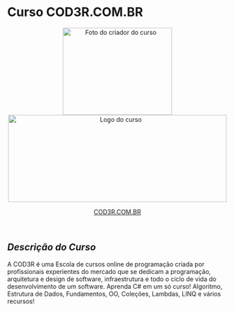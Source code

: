 ﻿# Curso COD3R.COM.BR

<p align="center">
  <img src="https://media.licdn.com/dms/image/C4D05AQG5BPlypLF6TA/videocover-low/0/1664399125385?e=2147483647&v=beta&t=j0WANYRI4mROn4tjcl32dUc3aW0O14f33lq9ozU3vLk" alt="Foto do criador do curso" width="250" height="200"/>
  <img src="https://guiadeti.com.br/wp-content/uploads/2022/01/guia-cursos-coder.png.webp" alt="Logo do curso" width="500" height="200"/>
</p>
<p align="center" target="_blank">
  <a href="https://www.cod3r.com.br/" >COD3R.COM.BR</a>
</p>

<br>

## _Descrição do Curso_

A COD3R é uma Escola de cursos online de programação criada por profissionais experientes do mercado que se dedicam a programação, 
arquitetura e design de software, infraestrutura e todo o ciclo de vida do desenvolvimento de um software.
Aprenda C# em um só curso! Algoritmo, Estrutura de Dados, Fundamentos, OO, Coleções, Lambdas, LINQ e vários recursos!
